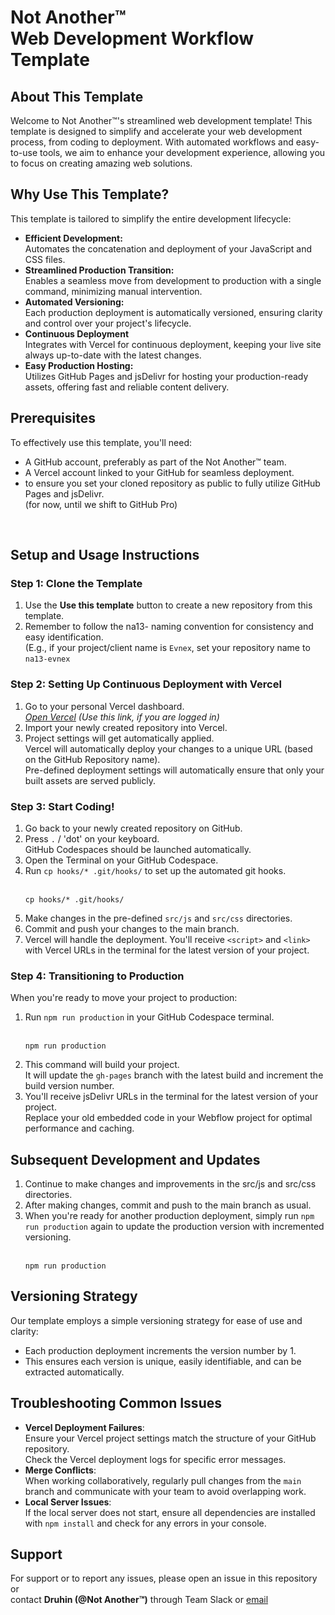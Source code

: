 
# Not Another™ <br> Web Development Workflow Template

## About This Template
Welcome to Not Another™'s streamlined web development template! This template is designed to simplify and accelerate your web development process, from coding to deployment. With automated workflows and easy-to-use tools, we aim to enhance your development experience, allowing you to focus on creating amazing web solutions.

## Why Use This Template?
This template is tailored to simplify the entire development lifecycle:
- **Efficient Development:** <br>
  Automates the concatenation and deployment of your JavaScript and CSS files.
- **Streamlined Production Transition:** <br>
  Enables a seamless move from development to production with a single command, minimizing manual intervention.
- **Automated Versioning:** <br>
  Each production deployment is automatically versioned, ensuring clarity and control over your project's lifecycle.
- **Continuous Deployment** <br>
  Integrates with Vercel for continuous deployment, keeping your live site always up-to-date with the latest changes.
- **Easy Production Hosting:** <br>
  Utilizes GitHub Pages and jsDelivr for hosting your production-ready assets, offering fast and reliable content delivery.

## Prerequisites
To effectively use this template, you'll need:
- A GitHub account, preferably as part of the Not Another™ team.
- A Vercel account linked to your GitHub for seamless deployment.
- to ensure you set your cloned repository as public to fully utilize GitHub Pages and jsDelivr. <br>
  (for now, until we shift to GitHub Pro)

<br>

## Setup and Usage Instructions
### Step 1: Clone the Template
1) Use the **Use this template** button to create a new repository from this template.
1) Remember to follow the na13- naming convention for consistency and easy identification. <br>
  (E.g., if your project/client name is `Evnex`, set your repository name to `na13-evnex`

### Step 2: Setting Up Continuous Deployment with Vercel
1) Go to your personal Vercel dashboard. <br>
  *[Open Vercel](https://vercel.com/new) (Use this link, if you are logged in)*
1) Import your newly created repository into Vercel.
1) Project settings will get automatically applied. <br>
  Vercel will automatically deploy your changes to a unique URL (based on the GitHub Repository name). <br>
  Pre-defined deployment settings will automatically ensure that only your built assets are served publicly. 

### Step 3: Start Coding!
1) Go back to your newly created repository on GitHub.
2) Press `.` / 'dot' on your keyboard. <br>
   GitHub Codespaces should be launched automatically.
1) Open the Terminal on your GitHub Codespace. 
1) Run `cp hooks/* .git/hooks/` to set up the automated git hooks. <br><br>
   ```
   cp hooks/* .git/hooks/
   ```
1) Make changes in the pre-defined `src/js` and `src/css` directories.
1) Commit and push your changes to the main branch.
2) Vercel will handle the deployment.
   You'll receive `<script>` and `<link>` with Vercel URLs in the terminal for the latest version of your project.

### Step 4: Transitioning to Production
When you're ready to move your project to production:

1) Run `npm run production` in your GitHub Codespace terminal. <br><br>
   ```
   npm run production
   ```
1) This command will build your project. <br>
   It will update the `gh-pages` branch with the latest build and increment the build version number.
1) You'll receive jsDelivr URLs in the terminal for the latest version of your project. <br>
   Replace your old embedded code in your Webflow project for optimal performance and caching.

## Subsequent Development and Updates
1) Continue to make changes and improvements in the src/js and src/css directories.
2) After making changes, commit and push to the main branch as usual.
3) When you're ready for another production deployment, simply run `npm run production` again to update the production version with incremented versioning. <br><br>
   ```
   npm run production
   ```  

## Versioning Strategy
Our template employs a simple versioning strategy for ease of use and clarity:
- Each production deployment increments the version number by 1.
- This ensures each version is unique, easily identifiable, and can be extracted automatically.

## Troubleshooting Common Issues
- **Vercel Deployment Failures**: <br>
  Ensure your Vercel project settings match the structure of your GitHub repository. <br> Check the Vercel deployment logs for specific error messages.
- **Merge Conflicts**: <br>
  When working collaboratively, regularly pull changes from the `main` branch and communicate with your team to avoid overlapping work.
- **Local Server Issues**: <br>
  If the local server does not start, ensure all dependencies are installed with `npm install` and check for any errors in your console.

## Support
For support or to report any issues, please open an issue in this repository or <br>
contact **Druhin (@Not Another™)** through Team Slack or [email](mailto:druhin@na.studio)
